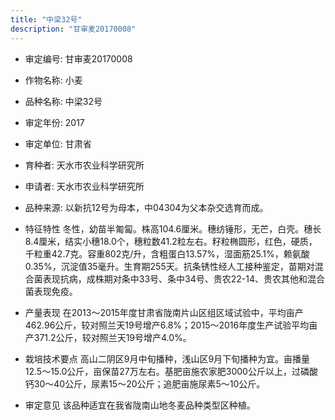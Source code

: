 ```yaml
---
title: "中梁32号"
description: "甘审麦20170008"
---
```

* 审定编号:  甘审麦20170008

*  作物名称:  小麦

*  品种名称:  中梁32号

*  审定年份:  2017

*  审定单位:  甘肃省

* 育种者:  天水市农业科学研究所

*  申请者:  天水市农业科学研究所

*  品种来源:  以新抗12号为母本，中04304为父本杂交选育而成。

*  特征特性
冬性，幼苗半匍匐。株高104.6厘米。穗纺锤形，无芒，白壳。穗长8.4厘米，结实小穗18.0个，穗粒数41.2粒左右。籽粒椭圆形，红色，硬质，千粒重42.7克。容重802克/升，含粗蛋白13.57%，湿面筋25.1%，赖氨酸0.35%，沉淀值35毫升。生育期255天。抗条锈性经人工接种鉴定，苗期对混合菌表现抗病，成株期对条中33号、条中34号、贵农22-14、贵农其他和混合菌表现免疫。

*  产量表现
在2013～2015年度甘肃省陇南片山区组区域试验中，平均亩产462.96公斤，较对照兰天19号增产6.8%；2015～2016年度生产试验平均亩产371.2公斤，较对照兰天19号增产4.0%。

*  栽培技术要点
高山二阴区9月中旬播种，浅山区9月下旬播种为宜。亩播量12.5～15.0公斤，亩保苗27万左右。基肥亩施农家肥3000公斤以上，过磷酸钙30～40公斤，尿素15～20公斤；追肥亩施尿素5～10公斤。

*  审定意见
该品种适宜在我省陇南山地冬麦品种类型区种植。

